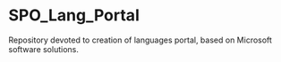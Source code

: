 # SPO_Lang_Portal
Repository devoted to creation of languages portal, based on Microsoft software solutions.
